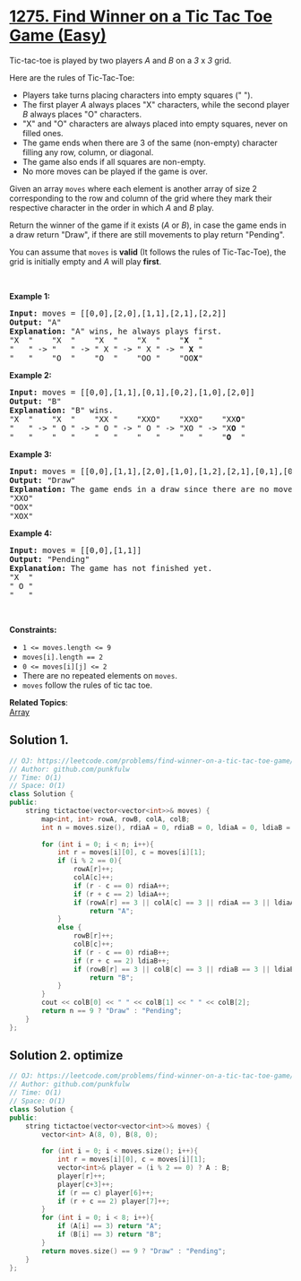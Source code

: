 # [1275. Find Winner on a Tic Tac Toe Game (Easy)](https://leetcode.com/problems/find-winner-on-a-tic-tac-toe-game/)

<p>Tic-tac-toe is played&nbsp;by&nbsp;two players <em>A</em> and <em>B</em> on a&nbsp;<i>3</i>&nbsp;x&nbsp;<i>3</i>&nbsp;grid.</p>

<p>Here are the rules of Tic-Tac-Toe:</p>

<ul>
	<li>Players take turns placing characters into empty squares (" ").</li>
	<li>The first player <em>A</em> always places "X" characters, while the second player <em>B</em>&nbsp;always places "O" characters.</li>
	<li>"X" and "O" characters are always placed into empty squares, never on filled ones.</li>
	<li>The game ends when there are 3 of the same (non-empty) character filling any row, column, or diagonal.</li>
	<li>The game also ends if all squares are non-empty.</li>
	<li>No more moves can be played if the game is over.</li>
</ul>

<p>Given an array <code>moves</code> where each element&nbsp;is another array of size 2 corresponding to the row and column of the grid where they mark their respective character in the order in which <em>A</em> and <em>B</em> play.</p>

<p>Return the winner of the game if it exists (<em>A</em> or <em>B</em>), in case the game ends in a draw return "Draw", if there are still movements to play return "Pending".</p>

<p>You can assume that&nbsp;<code>moves</code> is&nbsp;<strong>valid</strong> (It follows the rules of Tic-Tac-Toe),&nbsp;the grid is initially empty and <em>A</em> will play <strong>first</strong>.</p>

<p>&nbsp;</p>
<p><strong>Example 1:</strong></p>

<pre><strong>Input:</strong> moves = [[0,0],[2,0],[1,1],[2,1],[2,2]]
<strong>Output:</strong> "A"
<strong>Explanation:</strong> "A" wins, he always plays first.
"X  "    "X  "    "X  "    "X  "    "<strong>X</strong>  "
"   " -&gt; "   " -&gt; " X " -&gt; " X " -&gt; " <strong>X</strong> "
"   "    "O  "    "O  "    "OO "    "OO<strong>X</strong>"
</pre>

<p><strong>Example 2:</strong></p>

<pre><strong>Input:</strong> moves = [[0,0],[1,1],[0,1],[0,2],[1,0],[2,0]]
<strong>Output:</strong> "B"
<strong>Explanation:</strong> "B" wins.
"X  "    "X  "    "XX "    "XXO"    "XXO"    "XX<strong>O</strong>"
"   " -&gt; " O " -&gt; " O " -&gt; " O " -&gt; "XO " -&gt; "X<strong>O</strong> " 
"   "    "   "    "   "    "   "    "   "    "<strong>O</strong>  "
</pre>

<p><strong>Example 3:</strong></p>

<pre><strong>Input:</strong> moves = [[0,0],[1,1],[2,0],[1,0],[1,2],[2,1],[0,1],[0,2],[2,2]]
<strong>Output:</strong> "Draw"
<strong>Explanation:</strong> The game ends in a draw since there are no moves to make.
"XXO"
"OOX"
"XOX"
</pre>

<p><strong>Example 4:</strong></p>

<pre><strong>Input:</strong> moves = [[0,0],[1,1]]
<strong>Output:</strong> "Pending"
<strong>Explanation:</strong> The game has not finished yet.
"X  "
" O "
"   "
</pre>

<p>&nbsp;</p>
<p><strong>Constraints:</strong></p>

<ul>
	<li><code>1 &lt;= moves.length &lt;= 9</code></li>
	<li><code>moves[i].length == 2</code></li>
	<li><code>0 &lt;= moves[i][j] &lt;= 2</code></li>
	<li>There are no repeated elements on <code>moves</code>.</li>
	<li><code>moves</code> follow the rules of tic tac toe.</li>
</ul>

**Related Topics**:  
[Array](https://leetcode.com/tag/array/)

## Solution 1.

```cpp
// OJ: https://leetcode.com/problems/find-winner-on-a-tic-tac-toe-game/
// Author: github.com/punkfulw
// Time: O(1)
// Space: O(1)
class Solution {
public:
    string tictactoe(vector<vector<int>>& moves) {
        map<int, int> rowA, rowB, colA, colB;
        int n = moves.size(), rdiaA = 0, rdiaB = 0, ldiaA = 0, ldiaB = 0;
        
        for (int i = 0; i < n; i++){
            int r = moves[i][0], c = moves[i][1];
            if (i % 2 == 0){
                rowA[r]++;
                colA[c]++;
                if (r - c == 0) rdiaA++;
                if (r + c == 2) ldiaA++;
                if (rowA[r] == 3 || colA[c] == 3 || rdiaA == 3 || ldiaA == 3)
                    return "A";
            }
            else {
                rowB[r]++;
                colB[c]++;
                if (r - c == 0) rdiaB++;
                if (r + c == 2) ldiaB++;
                if (rowB[r] == 3 || colB[c] == 3 || rdiaB == 3 || ldiaB == 3) 
                    return "B";
            }
        }
        cout << colB[0] << " " << colB[1] << " " << colB[2];
        return n == 9 ? "Draw" : "Pending";
    }
};
```

## Solution 2. optimize

```cpp
// OJ: https://leetcode.com/problems/find-winner-on-a-tic-tac-toe-game/
// Author: github.com/punkfulw
// Time: O(1)
// Space: O(1)
class Solution {
public:
    string tictactoe(vector<vector<int>>& moves) {
        vector<int> A(8, 0), B(8, 0);
        
        for (int i = 0; i < moves.size(); i++){
            int r = moves[i][0], c = moves[i][1];
            vector<int>& player = (i % 2 == 0) ? A : B;
            player[r]++;
            player[c+3]++;
            if (r == c) player[6]++;
            if (r + c == 2) player[7]++;
        }
        for (int i = 0; i < 8; i++){
            if (A[i] == 3) return "A";
            if (B[i] == 3) return "B";
        }
        return moves.size() == 9 ? "Draw" : "Pending";
    }
};
```
